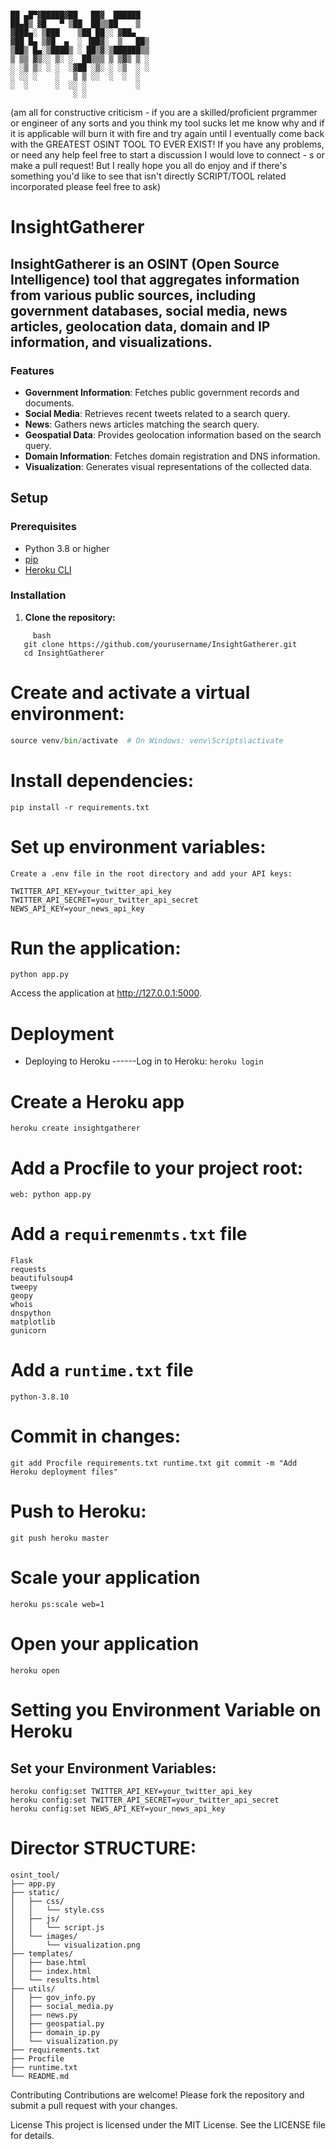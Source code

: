 
```

██ ▄█▀▓█████▓██   ██▓  ██████ 
██▄█▒ ▓█   ▀ ▒██  ██▒▒██    ▒  
▓███▄░ ▒███    ▒██ ██░░ ▓██▄   
▓██ █▄ ▒▓█  ▄  ░ ▐██▓░  ▒   ██▒
▒██▒ █▄░▒████▒ ░ ██▒▓░▒██████▒▒
▒ ▒▒ ▓▒░░ ▒░ ░  ██▒▒▒ ▒ ▒▓▒ ▒ ░
░ ░▒ ▒░ ░ ░  ░▓██ ░▒░ ░ ░▒  ░ ░
░ ░░ ░    ░   ▒ ▒ ░░  ░  ░  ░  
░  ░      ░  ░░ ░           ░  
              ░ ░ 
```
(am all for constructive criticism - if you are a skilled/proficient prgrammer or engineer of any sorts and you think my tool sucks let me know why and if it is applicable will burn it with fire and try again until I eventually come back with the GREATEST OSINT TOOL TO EVER EXIST! If you have any problems, or need any help feel free to start a discussion I would love to connect - s or make a pull request! But I really hope you all do enjoy and if there's something you'd like to see that isn't directly SCRIPT/TOOL related incorporated please feel free to ask)


# InsightGatherer

## InsightGatherer is an OSINT (Open Source Intelligence) tool that aggregates information from various public sources, including government databases, social media, news articles, geolocation data, domain and IP information, and visualizations.

### Features

- **Government Information**: Fetches public government records and documents.
- **Social Media**: Retrieves recent tweets related to a search query.
- **News**: Gathers news articles matching the search query.
- **Geospatial Data**: Provides geolocation information based on the search query.
- **Domain Information**: Fetches domain registration and DNS information.
- **Visualization**: Generates visual representations of the collected data.

## Setup

### Prerequisites

- Python 3.8 or higher
- [pip](https://pip.pypa.io/en/stable/installation/)
- [Heroku CLI](https://devcenter.heroku.com/articles/heroku-cli)

### Installation

1. **Clone the repository:**

```
     bash
   git clone https://github.com/yourusername/InsightGatherer.git
   cd InsightGatherer
```

# Create and activate a virtual environment:

``` python -m venv venv
source venv/bin/activate  # On Windows: venv\Scripts\activate
```
# Install dependencies:

```pip install -r requirements.txt```

# Set up environment variables:

``Create a .env file in the root directory and add your API keys:``

```
TWITTER_API_KEY=your_twitter_api_key
TWITTER_API_SECRET=your_twitter_api_secret
NEWS_API_KEY=your_news_api_key
```
# Run the application:

```python app.py```

Access the application at http://127.0.0.1:5000.

# Deployment

- Deploying to Heroku
------Log in to Heroku:
```heroku login```

# Create a Heroku app
```heroku create insightgatherer```

# Add a Procfile to your project root:
```
web: python app.py
```
# Add a `requiremenmts.txt` file

```
Flask
requests
beautifulsoup4
tweepy
geopy
whois
dnspython
matplotlib
gunicorn
```
# Add a `runtime.txt` file

```python-3.8.10```

# Commit in changes: 

```git add Procfile requirements.txt runtime.txt git commit -m "Add Heroku deployment files"```

# Push to Heroku:

```git push heroku master```

# Scale your application

```heroku ps:scale web=1```

# Open your application 

```heroku open```

# Setting you Environment Variable on Heroku

## Set your Environment Variables:

```
heroku config:set TWITTER_API_KEY=your_twitter_api_key
heroku config:set TWITTER_API_SECRET=your_twitter_api_secret
heroku config:set NEWS_API_KEY=your_news_api_key
```

# Director STRUCTURE:

```
osint_tool/
├── app.py
├── static/
│   ├── css/
│   │   └── style.css
│   ├── js/
│   │   └── script.js
│   └── images/
│       └── visualization.png
├── templates/
│   ├── base.html
│   ├── index.html
│   └── results.html
├── utils/
│   ├── gov_info.py
│   ├── social_media.py
│   ├── news.py
│   ├── geospatial.py
│   ├── domain_ip.py
│   └── visualization.py
├── requirements.txt
├── Procfile
├── runtime.txt
└── README.md
```

Contributing
Contributions are welcome! Please fork the repository and submit a pull request with your changes.

License
This project is licensed under the MIT License. See the LICENSE file for details.


